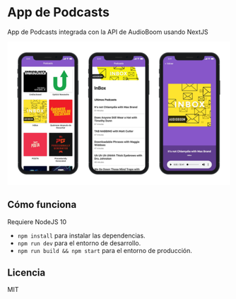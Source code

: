 # App de Podcasts

App de Podcasts integrada con la API de AudioBoom usando NextJS

![Captura de App](./.readme-static/podcast-app.jpg)

## Cómo funciona

Requiere NodeJS 10

* `npm install` para instalar las dependencias.
* `npm run dev` para el entorno de desarrollo.
* `npm run build && npm start` para el entorno de producción.

## Licencia

MIT